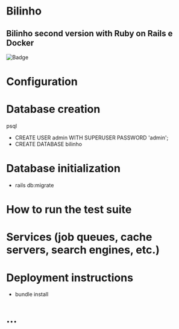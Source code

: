 # Bilinho

##  Bilinho second version with Ruby on Rails e Docker 

![Badge](https://img.shields.io/static/v1?label=Ruby&message=2.7.0&color=red&style=for-the-badge&logo=ruby)


# Configuration

# Database creation

psql
* CREATE USER admin WITH SUPERUSER PASSWORD 'admin';
* CREATE DATABASE bilinho

# Database initialization

* rails db:migrate

# How to run the test suite

# Services (job queues, cache servers, search engines, etc.)

# Deployment instructions

 * bundle install

# ...

